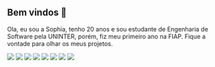 ## Bem vindos 👋
Ola, eu sou a Sophia, tenho 20 anos e sou estudante de Engenharia de Software pela UNINTER, porém, fiz meu primeiro ano na FIAP. Fique a vontade para olhar os meus projetos.

<div>
  <a><img src="https://img.shields.io/badge/Python-14354C?style=for-the-badge&logo=python&logoColor=white"></a>
  <a><img src="https://img.shields.io/badge/JavaScript-323330?style=for-the-badge&logo=javascript&logoColor=F7DF1E"></a>
  <a><img src="https://img.shields.io/badge/.NET-5C2D91?style=for-the-badge&logo=.net&logoColor=white"></a>
  <a><img src="https://img.shields.io/badge/CSS-239120?&style=for-the-badge&logo=css3&logoColor=white"></a>
  <a><img src="https://img.shields.io/badge/HTML5-E34F26?style=for-the-badge&logo=html5&logoColor=white"></a>
  <a><img src="https://img.shields.io/badge/Bootstrap-563D7C?style=for-the-badge&logo=bootstrap&logoColor=white"></a>
  <a><img src="https://img.shields.io/badge/MySQL-00000F?style=for-the-badge&logo=mysql&logoColor=white"></a>
   <a><img src="https://img.shields.io/badge/Microsoft_SQL_Server-CC2927?style=for-the-badge&logo=microsoft-sql-server&logoColor=white"></a>
  
</div>

<!--
**SophiaNCM/SophiaNCM** is a ✨ _special_ ✨ repository because its `README.md` (this file) appears on your GitHub profile.
